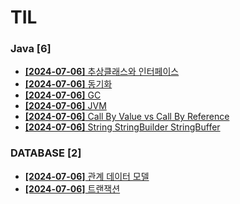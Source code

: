 # TIL
 
### Java [6]
- [**[2024-07-06]**  추상클래스와 인터페이스](https://github.com/A-lass/TIL/blob/main/Java/추상클래스와_인터페이스.md)
- [**[2024-07-06]**  동기화](https://github.com/A-lass/TIL/blob/main/Java/동기화.md)
- [**[2024-07-06]**  GC](https://github.com/A-lass/TIL/blob/main/Java/GC.md)
- [**[2024-07-06]**  JVM](https://github.com/A-lass/TIL/blob/main/Java/JVM.md)
- [**[2024-07-06]**  Call By Value vs Call By Reference](https://github.com/A-lass/TIL/blob/main/Java/Call_By_Value_vs_Call_By_Reference.md)
- [**[2024-07-06]**  String StringBuilder StringBuffer](https://github.com/A-lass/TIL/blob/main/Java/String_StringBuilder_StringBuffer.md)
### DATABASE [2]
- [**[2024-07-06]**  관계 데이터 모델](https://github.com/A-lass/TIL/blob/main/DATABASE/관계_데이터_모델.md)
- [**[2024-07-06]**  트랜잭션](https://github.com/A-lass/TIL/blob/main/DATABASE/트랜잭션.md)
